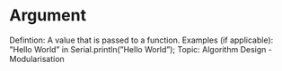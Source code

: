 # Argument

Defintion: A value that is passed to a function.
Examples (if applicable): "Hello World” in Serial.println(”Hello World”);
Topic: Algorithm Design - Modularisation